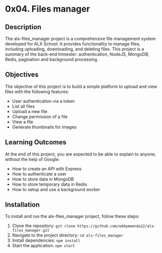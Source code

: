 # 0x04. Files manager

## Description

The alx-files_manager project is a comprehensive file management system developed for ALX School. It provides functionality to manage files, including uploading, downloading, and deleting files. This project is a summary of the back-end trimester: authentication, NodeJS, MongoDB, Redis, pagination and background processing.

## Objectives

The objective of this project is to build a simple platform to upload and view files with the following features:

- User authentication via a token
- List all files
- Upload a new file
- Change permission of a file
- View a file
- Generate thumbnails for images



## Learning Outcomes

At the end of this project, you are expected to be able to explain to anyone, without the help of Google:

- How to create an API with Express
- How to authenticate a user
- How to store data in MongoDB
- How to store temporary data in Redis
- How to setup and use a background worker

## Installation

To install and run the alx-files_manager project, follow these steps:

1. Clone the repository: `git clone https://github.com/addymwenda12/alx-files_manager.git`
2. Navigate to the project directory: `cd alx-files_manager`
3. Install dependencies: `npm install`
4. Start the application: `npm start`
